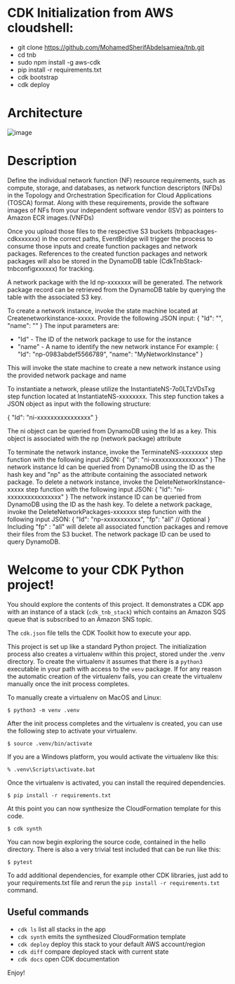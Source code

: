 # CDK Initialization from AWS cloudshell:


* git clone https://github.com/MohamedSherifAbdelsamiea/tnb.git
* cd tnb
* sudo npm install -g aws-cdk
* pip install -r requirements.txt
* cdk bootstrap
* cdk deploy

# Architecture

![image](https://github.com/MohamedSherifAbdelsamiea/tnb/assets/38582068/78bc15fe-fe13-4936-83e8-55d8ff3af34a)

# Description

Define the individual network function (NF) resource requirements, such as compute, storage, and databases, as network function descriptors (NFDs) in the Topology and Orchestration Specification for Cloud Applications (TOSCA) format. Along with these requirements, provide the software images of NFs from your independent software vendor (ISV) as pointers to Amazon ECR images.(VNFDs)

Once you upload those files to the respective S3 buckets (tnbpackages-cdkxxxxxx) in the correct paths, EventBridge will trigger the process to consume those inputs and create function packages and network packages. References to the created function packages and network packages will also be stored in the DynamoDB table (CdkTnbStack-tnbconfigxxxxxx) for tracking. 


A network package with the Id np-xxxxxxx will be generated. The network package record can be retrieved from the DynamoDB table by querying the table with the associated S3 key.

To create a network instance, invoke the state machine located at Createnetworkinstance-xxxxx. Provide the following JSON input:
{
"Id": "<network package id>",
"name": "<desired name for network instance>"
}
The input parameters are:
- "Id" - The ID of the network package to use for the instance
- "name" - A name to identify the new network instance
For example:
{
"Id": "np-0983abdef5566789",
"name": "MyNetworkInstance"
}

This will invoke the state machine to create a new network instance using the provided network package and name

To instantiate a network, please utilize the InstantiateNS-7o0LTzVDsTxg step function located at InstantiateNS-xxxxxxxx. This step function takes a JSON object as input with the following structure:

{
 "Id": "ni-xxxxxxxxxxxxxxxx"
}

The ni object can be queried from DynamoDB using the Id as a key. This object is associated with the np (network package) attribute

To terminate the network instance, invoke the TerminateNS-xxxxxxxx step function with the following input JSON:
{
"Id": "ni-xxxxxxxxxxxxxxxx"
}
The network instance Id can be queried from DynamoDB using the ID as the hash key and "np" as the attribute containing the associated network package.
To delete a network instance, invoke the DeleteNetworkInstance-xxxxx step function with the following input JSON:
{
"Id": "ni-xxxxxxxxxxxxxxxx"
}
The network instance ID can be queried from DynamoDB using the ID as the hash key.
To delete a network package, invoke the DeleteNetworkPackages-xxxxxxx step function with the following input JSON:
{
"Id": "np-xxxxxxxxxxx",
"fp": "all" // Optional
}
Including "fp" : "all" will delete all associated function packages and remove their files from the S3 bucket. The network package ID can be used to query DynamoDB.


# Welcome to your CDK Python project!

You should explore the contents of this project. It demonstrates a CDK app with an instance of a stack (`cdk_tnb_stack`)
which contains an Amazon SQS queue that is subscribed to an Amazon SNS topic.

The `cdk.json` file tells the CDK Toolkit how to execute your app.

This project is set up like a standard Python project.  The initialization process also creates
a virtualenv within this project, stored under the .venv directory.  To create the virtualenv
it assumes that there is a `python3` executable in your path with access to the `venv` package.
If for any reason the automatic creation of the virtualenv fails, you can create the virtualenv
manually once the init process completes.

To manually create a virtualenv on MacOS and Linux:

```
$ python3 -m venv .venv
```

After the init process completes and the virtualenv is created, you can use the following
step to activate your virtualenv.

```
$ source .venv/bin/activate
```

If you are a Windows platform, you would activate the virtualenv like this:

```
% .venv\Scripts\activate.bat
```

Once the virtualenv is activated, you can install the required dependencies.

```
$ pip install -r requirements.txt
```

At this point you can now synthesize the CloudFormation template for this code.

```
$ cdk synth
```

You can now begin exploring the source code, contained in the hello directory.
There is also a very trivial test included that can be run like this:

```
$ pytest
```

To add additional dependencies, for example other CDK libraries, just add to
your requirements.txt file and rerun the `pip install -r requirements.txt`
command.

## Useful commands

 * `cdk ls`          list all stacks in the app
 * `cdk synth`       emits the synthesized CloudFormation template
 * `cdk deploy`      deploy this stack to your default AWS account/region
 * `cdk diff`        compare deployed stack with current state
 * `cdk docs`        open CDK documentation

Enjoy!
